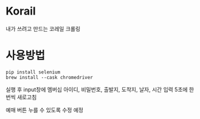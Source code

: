 # Korail
내가 쓰려고 만드는 코레일 크롤링

# 사용방법

```
pip install selenium
brew install --cask chromedriver
```

실행 후 input창에 멤버십 아이디, 비밀번호, 출발지, 도착지, 날자, 시간 입력
5초에 한 번씩 새로고침

예매 버튼 누를 수 있도록 수정 예정

